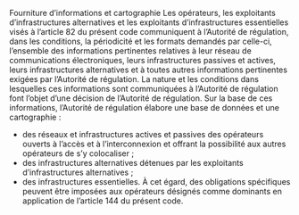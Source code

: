 Fourniture d’informations et cartographie
Les opérateurs, les exploitants d’infrastructures alternatives et les exploitants d’infrastructures essentielles visés à l’article 82 du présent code communiquent à l’Autorité de régulation, dans les conditions, la périodicité et les formats demandés par celle-ci, l’ensemble des informations pertinentes relatives à leur réseau de communications électroniques, leurs infrastructures passives et  actives,  leurs  infrastructures  alternatives  et  à  toutes  autres informations pertinentes exigées par l’Autorité de régulation.
La nature et les conditions dans lesquelles ces informations sont communiquées à l’Autorité de régulation font l’objet d’une décision de l’Autorité de régulation.
Sur la base de ces informations, l’Autorité de régulation élabore une base de données et une cartographie :
- des réseaux et infrastructures actives et passives des opérateurs ouverts à l’accès et à l’interconnexion et offrant la possibilité aux autres opérateurs de s’y colocaliser ;
- des infrastructures alternatives détenues par les exploitants d’infrastructures alternatives ;
- des infrastructures essentielles.
À cet égard, des obligations spécifiques peuvent être imposées aux opérateurs désignés 	comme dominants en application de l’article 144 du présent code.